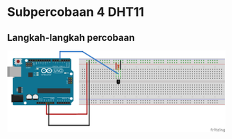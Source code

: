 # Subpercobaan 4 DHT11
## Langkah-langkah percobaan
![Rangkaian P4](/assets/images/SUB4%20ARDUINO_bb.png)
